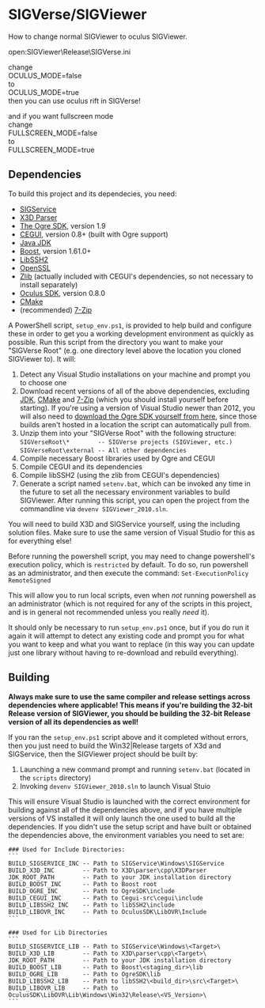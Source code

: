 SIGVerse/SIGViewer
=============

How to change normal SIGViewer to oculus SIGViewer.

open:SIGViewer\Release\SIGVerse.ini

change  
OCULUS_MODE=false  
to  
OCULUS_MODE=true  
then you can use oculus rift in SIGVerse!

and if you want fullscreen mode  
change  
FULLSCREEN_MODE=false  
to  
FULLSCREEN_MODE=true


## Dependencies
To build this project and its dependecies, you need:

* [SIGService](https://github.com/SIGVerse/SIGService)
* [X3D Parser](https://github.com/SIGVerse/x3d)
* [The Ogre SDK](http://www.ogre3d.org/download/sdk), version 1.9
* [CEGUI](http://cegui.org.uk/), version 0.8+ (built with Ogre support)
* [Java JDK](http://www.oracle.com/technetwork/java/javase/downloads/index.html)
* [Boost](http://www.boost.org/users/history/version_1_61_0.html), version 1.61.0+
* [LibSSH2](https://www.libssh2.org/)
* [OpenSSL](https://www.openssl.org/)
* [Zlib](http://www.zlib.net/) (actually included with CEGUI's dependencies, so not necessary to install separately)
* [Oculus SDK](https://developer.oculus.com/downloads/), version 0.8.0
* [CMake](https://cmake.org/download/)
* (recommended) [7-Zip](http://www.7-zip.org/)

A PowerShell script, `setup_env.ps1`, is provided to help build and configure these in order to get you a working development environment as quickly as possible.
Run this script from the directory you want to make your "SIGVerse Root" (e.g. one directory level above the location you cloned SIGViewer to).
It will:

1. Detect any Visual Studio installations on your machine and prompt you to choose one
2. Download recent versions of all of the above dependencies, excluding [JDK](http://www.oracle.com/technetwork/java/javase/downloads/index.html), [CMake](https://cmake.org/download/) and [7-Zip](http://www.7-zip.org/) (which you should install yourself before starting). If you're using a version of Visual Studio newer than 2012, you will also need to [download the Ogre SDK yourself from here](http://ogre3d.org/forums/viewtopic.php?t=69274), since those builds aren't hosted in a location the script can automatically pull from.
3. Unzip them into your "SIGVerse Root" with the following structure:
    `SIGVerseRoot\*        -- SIGVerse projects (SIGViewer, etc.)`
    `SIGVerseRoot\external -- All other dependencies`
4. Compile necessary Boost libraries used by Ogre and CEGUI
5. Compile CEGUI and its dependencies
6. Compile libSSH2 (using the zlib from CEGUI's dependencies)
7. Generate a script named `setenv.bat`, which can be invoked any time in the future to set all the necessary environment variables to build SIGViewer. After running this script, you can open the project from the commandline via `devenv SIGViewer_2010.sln`.

You will need to build X3D and SIGService yourself, using the including solution files. Make sure to use the same version of Visual Studio for this as for everything else!

Before running the powershell script, you may need to change powershell's execution policy, which is `restricted` by default. To do so, run powershell as an administrator, and then execute the command: `Set-ExecutionPolicy RemoteSigned`

This will allow you to run local scripts, even when *not* running powershell as an administrator (which is not required for any of the scripts in this project, and is in general not recommended unless you really *need* it).

It should only be necessary to run `setup_env.ps1` once, but if you do run it again it will attempt to detect any existing code and prompt you for what you want to keep and what you want to replace (in this way you can update just one library without having to re-download and rebuild everything).

## Building
**Always make sure to use the same compiler and release settings across dependencies where applicable! This means if you're building the 32-bit Release version of SIGViewer, you should be building the 32-bit Release version of all its dependencies as well!**

If you ran the `setup_env.ps1` script above and it completed without errors, then you just need to build the Win32|Release targets of X3d and SIGService, then the SIGViewer project should be built by:

1. Launching a new command prompt and running `setenv.bat` (located in the `scripts` directory)
2. Invoking `devenv SIGViewer_2010.sln` to launch Visual Stuio

This will ensure Visual Studio is launched with the correct environment for building against all of the dependencies above, and if you have multiple versions of VS installed it will only launch the one used to build all the dependencies. If you didn't use the setup script and have built or obtained the dependencies above, the environment variables you need to set are:

    ### Used for Include Directories:
    ```
    BUILD_SIGSERVICE_INC -- Path to SIGService\Windows\SIGService
    BUILD_X3D_INC        -- Path to X3D\parser\cpp\X3DParser
    JDK_ROOT_PATH        -- Path to your JDK installation directory
    BUILD_BOOST_INC      -- Path to Boost root
    BUILD_OGRE_INC       -- Path to OgreSDK\include
    BUILD_CEGUI_INC      -- Path to Cegui-src\cegui\include
    BUILD_LIBSSH2_INC    -- Path to libSSH2\include
    BUILD_LIBOVR_INC     -- Path to OculusSDK\LibOVR\Include
    ```

    ### Used for Lib Directories
    ```
    BUILD_SIGSERVICE_LIB -- Path to SIGService\Windows\<Target>\
    BUILD_X3D_LIB        -- Path to X3D\parser\cpp\<Target>\
    JDK_ROOT_PATH        -- Path to your JDK installation directory
    BUILD_BOOST_LIB      -- Path to Boost\<staging_dir>\lib
    BUILD_OGRE_LIB       -- Path to OgreSDK\lib
    BUILD_LIBSSH2_LIB    -- Path to libSSH2\<build_dir>\src\<Target>\
    BUILD_LIBOVR_LIB     -- Path to OculusSDK\LibOVR\Lib\Windows\Win32\Release\<VS_Version>\
    ```
